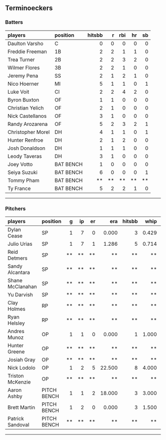 ## Terminoeckers

### Batters

 
|players           |position  | hitsbb|  r| rbi| hr| sb| 
|:-----------------|:---------|------:|--:|---:|--:|--:| 
|Daulton Varsho    |C         |      0|  0|   0|  0|  0| 
|Freddie Freeman   |1B        |      2|  2|   1|  1|  0| 
|Trea Turner       |2B        |      2|  2|   3|  2|  0| 
|Wilmer Flores     |3B        |      2|  2|   1|  0|  0| 
|Jeremy Pena       |SS        |      2|  1|   2|  1|  0| 
|Nico Hoerner      |MI        |      5|  1|   1|  0|  1| 
|Luke Voit         |CI        |      2|  2|   4|  2|  0| 
|Byron Buxton      |OF        |      1|  1|   0|  0|  0| 
|Christian Yelich  |OF        |      2|  1|   0|  0|  0| 
|Nick Castellanos  |OF        |      3|  1|   0|  0|  0| 
|Randy Arozarena   |OF        |      5|  2|   3|  2|  1| 
|Christopher Morel |DH        |      4|  1|   1|  0|  1| 
|Hunter Renfroe    |DH        |      2|  1|   2|  0|  0| 
|Josh Donaldson    |DH        |      1|  1|   1|  0|  0| 
|Leody Taveras     |DH        |      3|  1|   0|  0|  0| 
|Joey Votto        |BAT BENCH |      1|  0|   0|  0|  0| 
|Seiya Suzuki      |BAT BENCH |      6|  0|   0|  0|  1| 
|Tommy Pham        |BAT BENCH |     **| **|  **| **| **| 
|Ty France         |BAT BENCH |      5|  2|   2|  1|  0| 


* * *

### Pitchers

 
|players          |position    |  g| ip| er|    era| hitsbb|  whip| so|  w| sv| 
|:----------------|:-----------|--:|--:|--:|------:|------:|-----:|--:|--:|--:| 
|Dylan Cease      |SP          |  1|  7|  0|  0.000|      3| 0.429|  8|  1|  0| 
|Julio Urias      |SP          |  1|  7|  1|  1.286|      5| 0.714|  8|  1|  0| 
|Reid Detmers     |SP          | **| **| **|     **|     **|    **| **| **| **| 
|Sandy Alcantara  |SP          | **| **| **|     **|     **|    **| **| **| **| 
|Shane McClanahan |SP          | **| **| **|     **|     **|    **| **| **| **| 
|Yu Darvish       |SP          | **| **| **|     **|     **|    **| **| **| **| 
|Clay Holmes      |RP          | **| **| **|     **|     **|    **| **| **| **| 
|Ryan Helsley     |RP          | **| **| **|     **|     **|    **| **| **| **| 
|Andres Munoz     |OP          |  1|  1|  0|  0.000|      1| 1.000|  2|  0|  0| 
|Hunter Greene    |OP          | **| **| **|     **|     **|    **| **| **| **| 
|Josiah Gray      |OP          | **| **| **|     **|     **|    **| **| **| **| 
|Nick Lodolo      |OP          |  1|  2|  5| 22.500|      8| 4.000|  5|  0|  0| 
|Triston McKenzie |OP          | **| **| **|     **|     **|    **| **| **| **| 
|Aaron Ashby      |PITCH BENCH |  1|  1|  2| 18.000|      3| 3.000|  2|  0|  0| 
|Brett Martin     |PITCH BENCH |  1|  2|  0|  0.000|      3| 1.500|  1|  0|  0| 
|Patrick Sandoval |PITCH BENCH | **| **| **|     **|     **|    **| **| **| **| 


* * *


